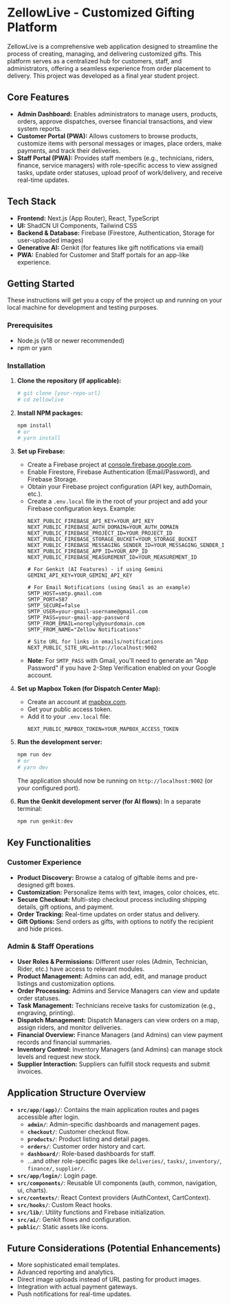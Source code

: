 
# ZellowLive - Customized Gifting Platform

ZellowLive is a comprehensive web application designed to streamline the process of creating, managing, and delivering customized gifts. This platform serves as a centralized hub for customers, staff, and administrators, offering a seamless experience from order placement to delivery. This project was developed as a final year student project.

## Core Features

*   **Admin Dashboard:** Enables administrators to manage users, products, orders, approve dispatches, oversee financial transactions, and view system reports.
*   **Customer Portal (PWA):** Allows customers to browse products, customize items with personal messages or images, place orders, make payments, and track their deliveries.
*   **Staff Portal (PWA):** Provides staff members (e.g., technicians, riders, finance, service managers) with role-specific access to view assigned tasks, update order statuses, upload proof of work/delivery, and receive real-time updates.

## Tech Stack

*   **Frontend:** Next.js (App Router), React, TypeScript
*   **UI:** ShadCN UI Components, Tailwind CSS
*   **Backend & Database:** Firebase (Firestore, Authentication, Storage for user-uploaded images)
*   **Generative AI:** Genkit (for features like gift notifications via email)
*   **PWA:** Enabled for Customer and Staff portals for an app-like experience.

## Getting Started

These instructions will get you a copy of the project up and running on your local machine for development and testing purposes.

### Prerequisites

*   Node.js (v18 or newer recommended)
*   npm or yarn

### Installation

1.  **Clone the repository (if applicable):**
    ```bash
    # git clone [your-repo-url]
    # cd zellowlive
    ```

2.  **Install NPM packages:**
    ```bash
    npm install
    # or
    # yarn install
    ```

3.  **Set up Firebase:**
    *   Create a Firebase project at [console.firebase.google.com](https://console.firebase.google.com/).
    *   Enable Firestore, Firebase Authentication (Email/Password), and Firebase Storage.
    *   Obtain your Firebase project configuration (API key, authDomain, etc.).
    *   Create a `.env.local` file in the root of your project and add your Firebase configuration keys. Example:
        ```env
        NEXT_PUBLIC_FIREBASE_API_KEY=YOUR_API_KEY
        NEXT_PUBLIC_FIREBASE_AUTH_DOMAIN=YOUR_AUTH_DOMAIN
        NEXT_PUBLIC_FIREBASE_PROJECT_ID=YOUR_PROJECT_ID
        NEXT_PUBLIC_FIREBASE_STORAGE_BUCKET=YOUR_STORAGE_BUCKET
        NEXT_PUBLIC_FIREBASE_MESSAGING_SENDER_ID=YOUR_MESSAGING_SENDER_ID
        NEXT_PUBLIC_FIREBASE_APP_ID=YOUR_APP_ID
        NEXT_PUBLIC_FIREBASE_MEASUREMENT_ID=YOUR_MEASUREMENT_ID

        # For Genkit (AI Features) - if using Gemini
        GEMINI_API_KEY=YOUR_GEMINI_API_KEY

        # For Email Notifications (using Gmail as an example)
        SMTP_HOST=smtp.gmail.com
        SMTP_PORT=587
        SMTP_SECURE=false
        SMTP_USER=your-gmail-username@gmail.com
        SMTP_PASS=your-gmail-app-password
        SMTP_FROM_EMAIL=noreply@yourdomain.com
        SMTP_FROM_NAME="Zellow Notifications"

        # Site URL for links in emails/notifications
        NEXT_PUBLIC_SITE_URL=http://localhost:9002
        ```
    *   **Note:** For `SMTP_PASS` with Gmail, you'll need to generate an "App Password" if you have 2-Step Verification enabled on your Google account.

4.  **Set up Mapbox Token (for Dispatch Center Map):**
    *   Create an account at [mapbox.com](https://www.mapbox.com/).
    *   Get your public access token.
    *   Add it to your `.env.local` file:
        ```env
        NEXT_PUBLIC_MAPBOX_TOKEN=YOUR_MAPBOX_ACCESS_TOKEN
        ```

5.  **Run the development server:**
    ```bash
    npm run dev
    # or
    # yarn dev
    ```
    The application should now be running on `http://localhost:9002` (or your configured port).

6.  **Run the Genkit development server (for AI flows):**
    In a separate terminal:
    ```bash
    npm run genkit:dev
    ```

## Key Functionalities

### Customer Experience
*   **Product Discovery:** Browse a catalog of giftable items and pre-designed gift boxes.
*   **Customization:** Personalize items with text, images, color choices, etc.
*   **Secure Checkout:** Multi-step checkout process including shipping details, gift options, and payment.
*   **Order Tracking:** Real-time updates on order status and delivery.
*   **Gift Options:** Send orders as gifts, with options to notify the recipient and hide prices.

### Admin & Staff Operations
*   **User Roles & Permissions:** Different user roles (Admin, Technician, Rider, etc.) have access to relevant modules.
*   **Product Management:** Admins can add, edit, and manage product listings and customization options.
*   **Order Processing:** Admins and Service Managers can view and update order statuses.
*   **Task Management:** Technicians receive tasks for customization (e.g., engraving, printing).
*   **Dispatch Management:** Dispatch Managers can view orders on a map, assign riders, and monitor deliveries.
*   **Financial Overview:** Finance Managers (and Admins) can view payment records and financial summaries.
*   **Inventory Control:** Inventory Managers (and Admins) can manage stock levels and request new stock.
*   **Supplier Interaction:** Suppliers can fulfill stock requests and submit invoices.

## Application Structure Overview

*   **`src/app/(app)/`**: Contains the main application routes and pages accessible after login.
    *   **`admin/`**: Admin-specific dashboards and management pages.
    *   **`checkout/`**: Customer checkout flow.
    *   **`products/`**: Product listing and detail pages.
    *   **`orders/`**: Customer order history and cart.
    *   **`dashboard/`**: Role-based dashboards for staff.
    *   ...and other role-specific pages like `deliveries/`, `tasks/`, `inventory/`, `finance/`, `supplier/`.
*   **`src/app/login/`**: Login page.
*   **`src/components/`**: Reusable UI components (auth, common, navigation, ui, charts).
*   **`src/contexts/`**: React Context providers (AuthContext, CartContext).
*   **`src/hooks/`**: Custom React hooks.
*   **`src/lib/`**: Utility functions and Firebase initialization.
*   **`src/ai/`**: Genkit flows and configuration.
*   **`public/`**: Static assets like icons.

## Future Considerations (Potential Enhancements)

*   More sophisticated email templates.
*   Advanced reporting and analytics.
*   Direct image uploads instead of URL pasting for product images.
*   Integration with actual payment gateways.
*   Push notifications for real-time updates.

    